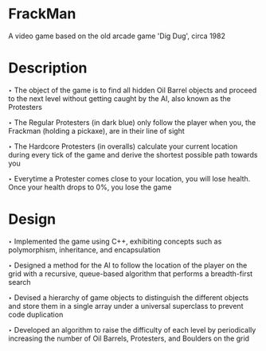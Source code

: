 # FrackMan
A video game based on the old arcade game 'Dig Dug', circa 1982

# Description
‣ The object of the game is to find all hidden Oil Barrel objects and proceed to the next level without getting caught by the AI, also known as the Protesters <br />

‣ The Regular Protesters (in dark blue) only follow the player when you, the Frackman (holding a pickaxe), are in their line of sight <br />

‣ The Hardcore Protesters (in overalls) calculate your current location during every tick of the game and derive the shortest possible path towards you <br />

‣ Everytime a Protester comes close to your location, you will lose health. Once your health drops to 0%, you lose the game <br />

# Design
‣ Implemented the game using C++, exhibiting concepts such as polymorphism, inheritance, and encapsulation <br />

‣ Designed a method for the AI to follow the location of the player on the grid with a recursive, queue-based algorithm that performs a breadth-first search <br />

‣ Devised a hierarchy of game objects to distinguish the different objects and store them in a single array under a universal superclass to prevent code duplication <br />

‣ Developed an algorithm to raise the difficulty of each level by periodically increasing the number of Oil Barrels, Protesters, and Boulders on the grid <br />
